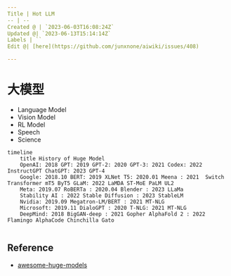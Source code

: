 ```yaml
---
Title | Hot LLM
-- | --
Created @ | `2023-06-03T16:08:24Z`
Updated @| `2023-06-13T15:14:14Z`
Labels | ``
Edit @| [here](https://github.com/junxnone/aiwiki/issues/408)

---
```

# 大模型
- Language Model
- Vision Model
- RL Model
- Speech
- Science


```mermaid
timeline
    title History of Huge Model
    OpenAI: 2018 GPT: 2019 GPT-2: 2020 GPT-3: 2021 Codex: 2022 InstructGPT ChatGPT: 2023 GPT-4
    Google: 2018.10 BERT: 2019 XLNet T5: 2020.01 Meena : 2021  Switch Transformer mT5 ByT5 GLaM: 2022 LaMDA ST-MoE PaLM UL2    
    Meta: 2019.07 RoBERTa : 2020.04 Blender : 2023 LLaMa
    Stability AI : 2022 Stable Diffusion : 2023 StableLM
    Nvidia: 2019.09 Megatron-LM/BERT : 2021 MT-NLG
    Microsoft: 2019.11 DialoGPT : 2020 T-NLG: 2021 MT-NLG
    DeepMind: 2018 BigGAN-deep : 2021 Gopher AlphaFold 2 : 2022 Flamingo AlphaCode Chinchilla Gato


```


## Reference
- [awesome-huge-models](https://github.com/zhengzangw/awesome-huge-models)
